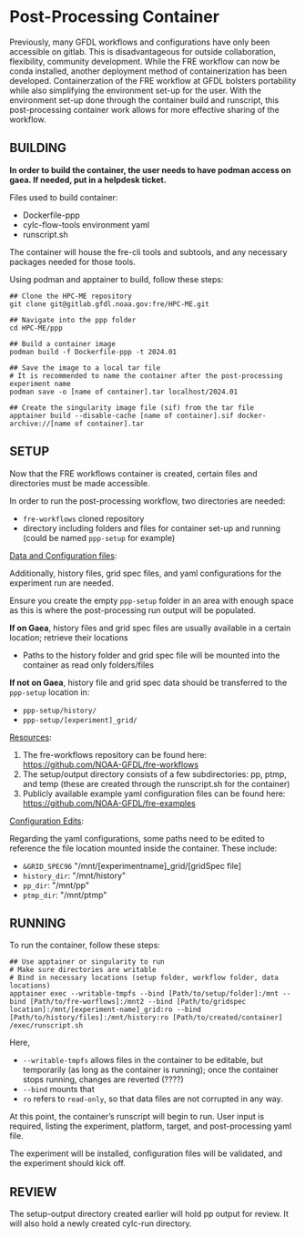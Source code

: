 # Post-Processing Container

Previously, many GFDL workflows and configurations have only been accessible on gitlab. This is disadvantageous for outside collaboration, flexibility, community development. While the FRE workflow can now be conda installed, another deployment method of containerization has been developed. Containerzation of the FRE workflow at GFDL bolsters portability while also simplifying the environment set-up for the user. With the environment set-up done through the container build and runscript, this post-processing container work allows for more effective sharing of the workflow.

## BUILDING

**In order to build the container, the user needs to have podman access on gaea. If needed, put in a helpdesk ticket.**

Files used to build container:

- Dockerfile-ppp
- cylc-flow-tools environment yaml
- runscript.sh
    
The container will house the fre-cli tools and subtools, and any necessary packages needed for those tools.

Using podman and apptainer to build, follow these steps:

```
## Clone the HPC-ME repository
git clone git@gitlab.gfdl.noaa.gov:fre/HPC-ME.git

## Navigate into the ppp folder
cd HPC-ME/ppp

## Build a container image
podman build -f Dockerfile-ppp -t 2024.01

## Save the image to a local tar file
# It is recommended to name the container after the post-processing experiment name
podman save -o [name of container].tar localhost/2024.01

## Create the singularity image file (sif) from the tar file
apptainer build --disable-cache [name of container].sif docker-archive://[name of container].tar
```

## SETUP
Now that the FRE workflows container is created, certain files and directories must be made accessible.

In order to run the post-processing workflow, two directories are needed: 

- `fre-workflows` cloned repository
- directory including folders and files for container set-up and running (could be named `ppp-setup` for example)  

<ins>Data and Configuration files</ins>:

Additionally, history files, grid spec files, and yaml configurations for the experiment run are needed. 

Ensure you create the empty `ppp-setup` folder in an area with enough space as this is where the post-processing run output will be populated.

**If on Gaea**, history files and grid spec files are usually available in a certain location; retrieve their locations
    
- Paths to the history folder and grid spec file will be mounted into the container as read only folders/files 

**If not on Gaea**, history file and grid spec data should be transferred to the `ppp-setup` location in:

- `ppp-setup/history/`
- `ppp-setup/[experiment]_grid/`

<ins>Resources</ins>:
1. The fre-workflows repository can be found here: https://github.com/NOAA-GFDL/fre-workflows
2. The setup/output directory consists of a few subdirectories: pp, ptmp, and temp (these are created through the runscript.sh for the container) 
3. Publicly available example yaml configuration files can be found here: https://github.com/NOAA-GFDL/fre-examples

<ins>Configuration Edits</ins>:

Regarding the yaml configurations, some paths need to be edited to reference the file location mounted inside the container. These include: 

- `&GRID_SPEC96` "/mnt/[experimentname]_grid/[gridSpec file]
- `history_dir`: "/mnt/history"
- `pp_dir`: "/mnt/pp" 
- `ptmp_dir`: "/mnt/ptmp"

## RUNNING 

To run the container, follow these steps:

```
## Use apptainer or singularity to run
# Make sure directories are writable
# Bind in necessary locations (setup folder, workflow folder, data locations)
apptainer exec --writable-tmpfs --bind [Path/to/setup/folder]:/mnt --bind [Path/to/fre-worflows]:/mnt2 --bind [Path/to/gridspec location]:/mnt/[experiment-name]_grid:ro --bind [Path/to/history/files]:/mnt/history:ro [Path/to/created/container] /exec/runscript.sh
```

Here,
- `--writable-tmpfs` allows files in the container to be editable, but temporarily (as long as the container is running); once the container stops running, changes are reverted (????)
- `--bind` mounts that  
- `ro` refers to `read-only`, so that data files are not corrupted in any way. 

At this point, the container’s runscript will begin to run. User input is required, listing the experiment, platform, target, and post-processing yaml file.

The experiment will be installed, configuration files will be validated, and the experiment should kick off.

## REVIEW

The setup-output directory created earlier will hold pp output for review. It will also hold a newly created cylc-run directory.

